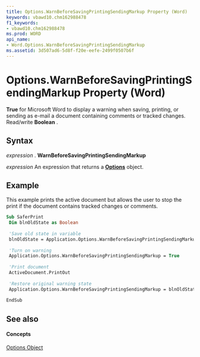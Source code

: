 ```yaml
---
title: Options.WarnBeforeSavingPrintingSendingMarkup Property (Word)
keywords: vbawd10.chm162988478
f1_keywords:
- vbawd10.chm162988478
ms.prod: WORD
api_name:
- Word.Options.WarnBeforeSavingPrintingSendingMarkup
ms.assetid: 3d507ad6-5d8f-f20e-eefe-2499f0507b6f
---
```



# Options.WarnBeforeSavingPrintingSendingMarkup Property (Word)

 **True** for Microsoft Word to display a warning when saving, printing, or sending as e-mail a document containing comments or tracked changes. Read/write **Boolean** .


## Syntax

 _expression_ . **WarnBeforeSavingPrintingSendingMarkup**

 _expression_ An expression that returns a **[Options](options-object-word.md)** object.


## Example

This example prints the active document but allows the user to stop the print if the document contains tracked changes or comments.


```vb
Sub SaferPrint 
 Dim blnOldState as Boolean 
 
 'Save old state in variable 
 blnOldState = Application.Options.WarnBeforeSavingPrintingSendingMarkup 
 
 'Turn on warning 
 Application.Options.WarnBeforeSavingPrintingSendingMarkup = True 
 
 'Print document 
 ActiveDocument.PrintOut 
 
 'Restore original warning state 
 Application.Options.WarnBeforeSavingPrintingSendingMarkup = blnOldState 
 
EndSub
```


## See also


#### Concepts


[Options Object](options-object-word.md)

